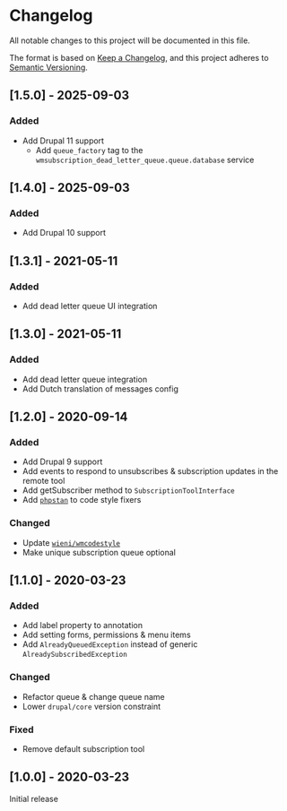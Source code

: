 # Changelog
All notable changes to this project will be documented in this file.

The format is based on [Keep a Changelog](https://keepachangelog.com/en/1.0.0/),
and this project adheres to [Semantic Versioning](https://semver.org/spec/v2.0.0.html).

## [1.5.0] - 2025-09-03
### Added
- Add Drupal 11 support
  - Add `queue_factory` tag to the `wmsubscription_dead_letter_queue.queue.database` service

## [1.4.0] - 2025-09-03
### Added
- Add Drupal 10 support

## [1.3.1] - 2021-05-11
### Added
- Add dead letter queue UI integration

## [1.3.0] - 2021-05-11
### Added
- Add dead letter queue integration
- Add Dutch translation of messages config

## [1.2.0] - 2020-09-14
### Added
- Add Drupal 9 support
- Add events to respond to unsubscribes & subscription updates in the remote tool
- Add getSubscriber method to `SubscriptionToolInterface`
- Add [`phpstan`](https://github.com/phpstan/phpstan) to code style fixers

### Changed
- Update [`wieni/wmcodestyle`](https://github.com/wieni/wmcodestyle)
- Make unique subscription queue optional

## [1.1.0] - 2020-03-23
### Added
- Add label property to annotation
- Add setting forms, permissions & menu items
- Add `AlreadyQueuedException` instead of generic `AlreadySubscribedException`

### Changed
- Refactor queue & change queue name
- Lower `drupal/core` version constraint

### Fixed
- Remove default subscription tool

## [1.0.0] - 2020-03-23
Initial release
